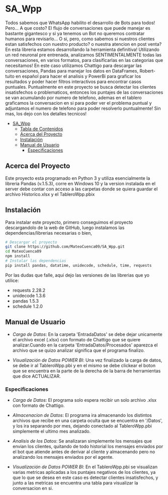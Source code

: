 # SA_Wpp

Todos sabemos que WhatsApp habilito el desarrollo de Bots para todos! Pero... A que costo? El flujo de conversaciones que puede manejar es bastante gigantesco y si ya tenemos un Bot no queremos contratar humanos para revisarlo... O si, pero, como sabemos si nuestros clientes estan satisfechos con nuestro producto? o nuestra atencion en post venta?
En esta libreria estamos desarrollando la herramienta definitiva!
Utilizando un red neuronal pre entrenada, analizamos SENTIMENTALMENTE todas las conversaciones, en varios formatos, para clasificarlas en las categorias que necesitamos!
En este caso utilizamos Chattigo para descargar las conversaciones, Pandas para manejar los datos en DataFrames, Robert-tuito en español para hacer el analisis y PowerBi para graficar los resultados y poder hacer filtros interactivos para encontrar casos puntuales.
Puntualmente en este proyecto se busca detectar los clientes insatisfechos o problematicos, entonces los puntajes de las conversaciones se van acumulando por numero de telefono, ademas en el tablero graficamos la conversacion en si para poder ver el problema puntual y adjuntamos el numero de telefono para poder resolverlo puntualmente!
Sin mas, los dejo con los detalles tecnicos!

- [SA\_Wpp](#sa_wpp)
  - [Tabla de Contenidos](#tabla-de-contenidos)
  - [Acerca del Proyecto](#acerca-del-proyecto)
  - [Instalación](#instalación)
  - [Manual de Usuario](#manual-de-usuario)
    - [Especificaciones](#especificaciones)

## Acerca del Proyecto

Este proyecto esta programado en Python 3 y utiliza esencialmente la libreria Pandas (v.1.5.3), corre en Windows 10 y la version instalada en el server debe contar con acceso a las carpetas donde se quiera guardar el archivo Historico.xlsx y el TableroWpp.pbix

## Instalación

Para instalar este proyecto, primero conseguimos el proyecto descargandolo de la web de GitHub, luego instalamos las dependencias/librerias necesarias o bien,

```bash
# Descargar el proyecto
git clone https://github.com/MateoCuenca09/SA_Wpp.git
cd MateoCuenca09
npm install
# Instalar las dependencias
pip install pandas, datatime, unidecode, schedule, time, requests
```

Por las dudas que falle, aqui dejo las versiones de las librerias que yo utilice:

- requests 2.28.2
- unidecode 1.3.6
- pandas 1.5.3
- schedule 1.2.0

## Manual de Usuario

- *Carga de Datos*: En la carpeta 'EntradaDatos' se debe dejar unicamente el archivo excel (.xlsx) con formato de Chattigo que se quiere analizar.Cuando en la carpeta 'EntradaDatos/Procesados' aparezca el archivo que se quizo analizar significa que el programa finalizo.

- *Visualización de Datos POWER BI*: Una vez finalizado la carga de datos, se debe ir al TableroWpp.pbi y en el mismo se debe clickear el boton que se encuentra en la parte de la derecha de la barra de herramientas que dice ACTUALIZAR.

### Especificaciones

- *Carga de Datos*: El programa solo espera recibir un solo archivo .xlsx con formato de Chattigo.
  
- *Almacenacion de Datos*: El programa ira almacenando los distintos archivos que recibe en una carpeta oculta que se encuentra en '/Datos', y los ira separando por mes, dejando conectado al TableroWpp.pbi simplemente el ultimo mes analizado.
  
- *Analisis de los Datos*: Se analizaran simplemente los mensajes que envian los clientes, quitando de todo historial los mensajes enviados por el bot que atiende antes de derivar al cliente y almacenando pero no analizando los mensajes enviados por el agente.
  
- *Visualización de Datos POWER BI*: En el TableroWpp.pbi se visualizan varias metricas aplicadas a los puntajes negativos de los clientes, ya que lo que se desea en este caso es detectar clientes insatisfechos, y junto a las metricas se encuentra una tabla para visualizar la conversacion en si.
  
